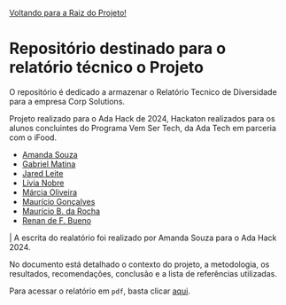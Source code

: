 [Voltando para a Raiz do Projeto!](https://github.com/ADA-Hack-Grupo-DD3/main-hackton)
# Repositório destinado para o relatório técnico o Projeto

O repositório é dedicado a armazenar o Relatório Tecnico de Diversidade para a empresa Corp Solutions.

Projeto realizado para o Ada Hack de 2024, Hackaton realizados para os alunos concluintes do Programa Vem Ser Tech, da Ada Tech em parceria com o iFood.

- [Amanda Souza](https://www.linkedin.com/in/amanda-rs/)
- [Gabriel Matina](https://www.linkedin.com/in/gabrielmatina/)
- [Jared Leite](https://www.linkedin.com/in/jared-f-leite-a8351a78/)
- [Lívia Nobre](https://www.linkedin.com/in/livia-nobre472/)
- [Márcia Oliveira](https://www.linkedin.com/in/marciaoliveira/)
- [Maurício Gonçalves](https://www.linkedin.com/in/mauricio-goncalves/)
- [Maurício B. da Rocha](https://www.linkedin.com/in/mauriciobenjamin700/)
- [Renan de F. Bueno](https://www.linkedin.com/in/renandefraga/)

| A escrita do realatório foi realizado por Amanda Souza para o Ada Hack 2024.

No documento está detalhado o contexto do projeto, a metodologia, os resultados, recomendações, conclusão e a lista de referências utilizadas.

Para acessar o relatório em `pdf`, basta clicar [aqui](https://github.com/ADA-Hack-Grupo-DD3/Documentacao/blob/main/relatorio_dd3.pdf).


